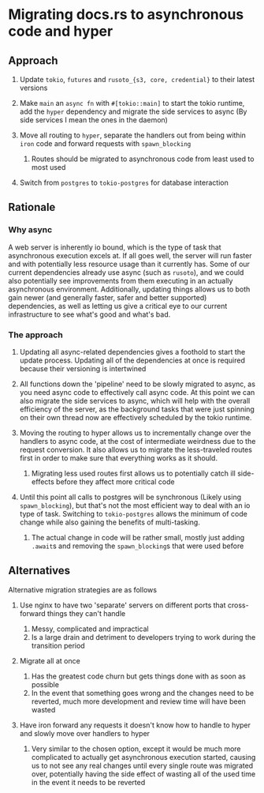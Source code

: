 # Migrating docs.rs to asynchronous code and hyper

## Approach

1. Update `tokio`, `futures` and `rusoto_{s3, core, credential}` to their latest versions

2. Make `main` an `async fn` with `#[tokio::main]` to start the tokio runtime, add the `hyper` dependency and migrate the side services to async (By side services I mean the ones in the daemon)

3. Move all routing to `hyper`, separate the handlers out from being within `iron` code and forward requests with `spawn_blocking`
   1. Routes should be migrated to asynchronous code from least used to most used

4. Switch from `postgres` to `tokio-postgres` for database interaction

## Rationale

### Why async

A web server is inherently io bound, which is the type of task that asynchronous execution excels at. If all goes well, the server will run faster and with potentially less resource usage than it currently has.
Some of our current dependencies already use async (such as `rusoto`), and we could also potentially see improvements from them executing in an actually asynchronous environment.
Additionally, updating things allows us to both gain newer (and generally faster, safer and better supported) dependencies, as well as letting us give a critical eye to our current infrastructure to see what's good and what's bad.

### The approach

1. Updating all async-related dependencies gives a foothold to start the update process. Updating all of the dependencies at once is required because their versioning is intertwined

2. All functions down the 'pipeline' need to be slowly migrated to async, as you need async code to effectively call async code. At this point we can also migrate the side services to async, which will help with the overall efficiency of the server, as the background tasks that were just spinning on their own thread now are effectively scheduled by the tokio runtime.

3. Moving the routing to hyper allows us to incrementally change over the handlers to async code, at the cost of intermediate weirdness due to the request conversion. It also allows us to migrate the less-traveled routes first in order to make sure that everything works as it should.
   1. Migrating less used routes first allows us to potentially catch ill side-effects before they affect more critical code

4. Until this point all calls to postgres will be synchronous (Likely using `spawn_blocking`), but that's not the most efficient way to deal with an io type of task. Switching to `tokio-postgres` allows the minimum of code change while also gaining the benefits of multi-tasking.
   1. The actual change in code will be rather small, mostly just adding `.await`s and removing the `spawn_blocking`s that were used before

## Alternatives

Alternative migration strategies are as follows

1. Use nginx to have two 'separate' servers on different ports that cross-forward things they can't handle
   1. Messy, complicated and impractical
   2. Is a large drain and detriment to developers trying to work during the transition period

2. Migrate all at once
   1. Has the greatest code churn but gets things done with as soon as possible
   2. In the event that something goes wrong and the changes need to be reverted, much more development and review time will have been wasted

3. Have iron forward any requests it doesn't know how to handle to hyper and slowly move over handlers to hyper
   1. Very similar to the chosen option, except it would be much more complicated to actually get asynchronous execution started, causing us to not see any real changes until every single route was migrated over, potentially having the side effect of wasting all of the used time in the event it needs to be reverted

